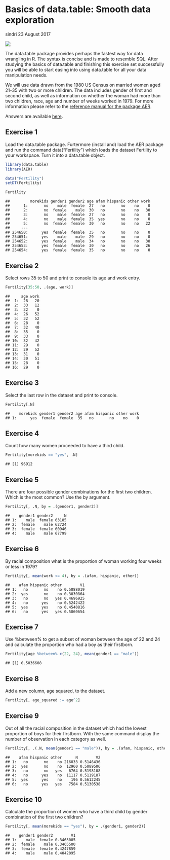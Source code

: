 Basics of data.table: Smooth data exploration
================
sindri
23 August 2017

![](https://www.r-exercises.com/wp-content/uploads/2017/08/speed.jpg)

The data.table package provides perhaps the fastest way for data
wrangling in R. The syntax is concise and is made to resemble SQL. After
studying the basics of data.table and finishing this exercise set
successfully you will be able to start easing into using data.table for
all your data manipulation needs.

We will use data drawn from the 1980 US Census on married women aged
21–35 with two or more children. The data includes gender of first and
second child, as well as information on whether the woman had more than
two children, race, age and number of weeks worked in 1979. For more
information please refer to the [reference manual for the package
AER](https://cran.r-project.org/web/packages/AER/AER.pdf).

Answers are available
[here](http://www.r-exercises.com/2017/08/23/basics-of-data-table-smooth-data-exploration-solution).

## Exercise 1

Load the data.table package. Furtermore (install and) load the AER
package and run the command data(“Fertility”) which loads the dataset
Fertility to your workspace. Turn it into a data.table object.

``` r
library(data.table)
library(AER)

data("Fertility")
setDT(Fertility)

Fertility
```

    ##         morekids gender1 gender2 age afam hispanic other work
    ##      1:       no    male  female  27   no       no    no    0
    ##      2:       no  female    male  30   no       no    no   30
    ##      3:       no    male  female  27   no       no    no    0
    ##      4:       no    male  female  35  yes       no    no    0
    ##      5:       no  female  female  30   no       no    no   22
    ##     ---                                                      
    ## 254650:      yes  female  female  35   no       no    no    0
    ## 254651:      yes    male    male  29   no       no    no    0
    ## 254652:      yes  female    male  34   no       no    no   38
    ## 254653:      yes  female  female  30   no       no    no   26
    ## 254654:      yes  female  female  35   no       no    no    0

## Exercise 2

Select rows 35 to 50 and print to console its age and work entry.

``` r
Fertility[35:50, .(age, work)]
```

    ##     age work
    ##  1:  28   20
    ##  2:  33   12
    ##  3:  32    0
    ##  4:  26   52
    ##  5:  32   52
    ##  6:  28    0
    ##  7:  32   40
    ##  8:  35    0
    ##  9:  33    0
    ## 10:  32   42
    ## 11:  29    0
    ## 12:  29   52
    ## 13:  31    0
    ## 14:  30   51
    ## 15:  28    0
    ## 16:  29    0

## Exercise 3

Select the last row in the dataset and print to console.

``` r
Fertility[.N]
```

    ##    morekids gender1 gender2 age afam hispanic other work
    ## 1:      yes  female  female  35   no       no    no    0

## Exercise 4

Count how many women proceeded to have a third child.

``` r
Fertility[morekids == "yes", .N]
```

    ## [1] 96912

## Exercise 5

There are four possible gender combinations for the first two children.
Which is the most common? Use the by argument.

``` r
Fertility[, .N, by = .(gender1, gender2)]
```

    ##    gender1 gender2     N
    ## 1:    male  female 63185
    ## 2:  female    male 62724
    ## 3:  female  female 60946
    ## 4:    male    male 67799

## Exercise 6

By racial composition what is the proportion of woman working four weeks
or less in 1979?

``` r
Fertility[, mean(work <= 4), by = .(afam, hispanic, other)]
```

    ##    afam hispanic other        V1
    ## 1:   no       no    no 0.5088019
    ## 2:  yes       no    no 0.3030864
    ## 3:   no       no   yes 0.4696925
    ## 4:   no      yes    no 0.5242422
    ## 5:  yes      yes    no 0.4540816
    ## 6:   no      yes   yes 0.5060654

## Exercise 7

Use %between% to get a subset of woman between the age of 22 and 24 and
calculate the proportion who had a boy as their firstborn.

``` r
Fertility[age %between% c(22, 24), mean(gender1 == "male")]
```

    ## [1] 0.5036608

## Exercise 8

Add a new column, age squared, to the dataset.

``` r
Fertility[, age_squared := age^2]
```

## Exercise 9

Out of all the racial composition in the dataset which had the lowest
proportion of boys for their firstborn. With the same command display
the number of observation in each category as
well.

``` r
Fertility[, .(.N, mean(gender1 == "male")), by = .(afam, hispanic, other)]
```

    ##    afam hispanic other      N        V2
    ## 1:   no       no    no 216033 0.5146436
    ## 2:  yes       no    no  12960 0.5089506
    ## 3:   no       no   yes   6764 0.5198108
    ## 4:   no      yes    no  11117 0.5119187
    ## 5:  yes      yes    no    196 0.5612245
    ## 6:   no      yes   yes   7584 0.5130538

## Exercise 10

Calculate the proportion of women who have a third child by gender
combination of the first two children?

``` r
Fertility[, mean(morekids == "yes"), by = .(gender1, gender2)]
```

    ##    gender1 gender2        V1
    ## 1:    male  female 0.3463005
    ## 2:  female    male 0.3465500
    ## 3:  female  female 0.4247859
    ## 4:    male    male 0.4042095
